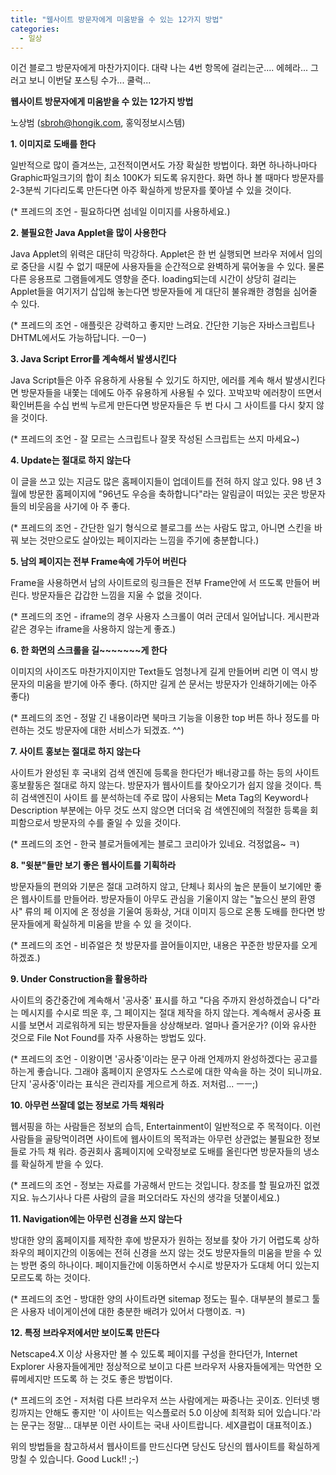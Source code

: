 ```yaml
---
title: "웹사이트 방문자에게 미움받을 수 있는 12가지 방법"
categories:
  - 일상
---
```


이건 블로그 방문자에게 마찬가지이다. 대략 나는 4번 항목에 걸리는군.... 에헤라... 그러고 보니 이번달 포스팅 수가... 쿨럭...  

**웹사이트 방문자에게 미움받을 수 있는 12가지 방법**  

노상범 (sbroh@hongik.com, 홍익정보시스템)

  
**1. 이미지로 도배를 한다**  
  
일반적으로 많이 즐겨쓰는, 고전적이면서도 가장 확실한 방법이다. 화면 하나하나마다 Graphic파일크기의 합이 최소 100K가 되도록 유지한다. 화면 하나 볼 때마다 방문자를 2-3분씩 기다리도록 만든다면 아주 확실하게 방문자를 쫓아낼 수 있을 것이다.  
  
(* 프레드의 조언 - 필요하다면 섬네일 이미지를 사용하세요.)  
  
**2. 불필요한 Java Applet을 많이 사용한다**  
  
Java Applet의 위력은 대단히 막강하다. Applet은 한 번 실행되면 브라우 저에서 임의로 중단을 시킬 수 없기 때문에 사용자들을 순간적으로 완벽하게 묶어놓을 수 있다. 물론 다른 응용프로 그램들에게도 영향을 준다. loading되는데 시간이 상당히 걸리는 Applet들을 여기저기 삽입해 놓는다면 방문자들에 게 대단히 불유쾌한 경험을 심어줄 수 있다.  
  
(* 프레드의 조언 - 애플릿은 강력하고 좋지만 느려요. 간단한 기능은 자바스크립트나 DHTML에서도 가능하답니다. ㅡ0ㅡ)  
  
**3. Java Script Error를 계속해서 발생시킨다**  
  
Java Script들은 아주 유용하게 사용될 수 있기도 하지만, 에러를 계속 해서 발생시킨다면 방문자들을 내쫓는 데에도 아주 유용하게 사용될 수 있다. 꼬박꼬박 에러창이 뜨면서 확인버튼을 수십 번씩 누르게 만든다면 방문자들은 두 번 다시 그 사이트를 다시 찾지 않을 것이다.  
  
(* 프레드의 조언 - 잘 모르는 스크립트나 잘못 작성된 스크립트는 쓰지 마세요~)  
  
**4. Update는 절대로 하지 않는다**  
  
이 글을 쓰고 있는 지금도 많은 홈페이지들이 업데이트를 전혀 하지 않고 있다. 98 년 3월에 방문한 홈페이지에 "96년도 우승을 축하합니다"라는 알림글이 떠있는 곳은 방문자들의 비웃음을 사기에 아 주 좋다.  
  
(* 프레드의 조언 - 간단한 일기 형식으로 블로그를 쓰는 사람도 많고, 아니면 스킨을 바꿔 보는 것만으로도 살아있는 페이지라는 느낌을 주기에 충분합니다.)  
  
**5. 남의 페이지는 전부 Frame속에 가두어 버린다**  
  
Frame을 사용하면서 남의 사이트로의 링크들은 전부 Frame안에 서 뜨도록 만들어 버린다. 방문자들은 갑갑한 느낌을 지울 수 없을 것이다.  
  
(* 프레드의 조언 - iframe의 경우 사용자 스크롤이 여러 군데서 일어납니다. 게시판과 같은 경우는 iframe을 사용하지 않는게 좋죠.)  
  
**6. 한 화면의 스크롤을 길~~~~~~~게 한다**  
  
이미지의 사이즈도 마찬가지이지만 Text들도 엄청나게 길게 만들어버 리면 이 역시 방문자의 미움을 받기에 아주 좋다. (하지만 길게 쓴 문서는 방문자가 인쇄하기에는 아주 좋다)  
  
(* 프레드의 조언 - 정말 긴 내용이라면 북마크 기능을 이용한 top 버튼 하나 정도를 마련하는 것도 방문자에 대한 서비스가 되겠죠. ^^)  
  
**7. 사이트 홍보는 절대로 하지 않는다**  
  
사이트가 완성된 후 국내외 검색 엔진에 등록을 한다던가 배너광고를 하는 등의 사이트 홍보활동은 절대로 하지 않는다. 방문자가 웹사이트를 찾아오기가 쉽지 않을 것이다. 특히 검색엔진이 사이트 를 분석하는데 주로 많이 사용되는 Meta Tag의 Keyword나 Description 부분에는 아무 것도 쓰지 않으면 더더욱 검 색엔진에의 적절한 등록을 회피함으로서 방문자의 수를 줄일 수 있을 것이다.  
  
(* 프레드의 조언 - 한국 블로거들에게는 블로그 코리아가 있네요. 걱정없음~ ㅋ)  
  
**8. "윗분"들만 보기 좋은 웹사이트를 기획하라**  
  
방문자들의 편의와 기분은 절대 고려하지 않고, 단체나 회사의 높은 분들이 보기에만 좋은 웹사이트를 만들어라. 방문자들이 아무도 관심을 기울이지 않는 "높으신 분의 환영사" 류의 페 이지에 온 정성을 기울여 동화상, 거대 이미지 등으로 온통 도배를 한다면 방문자들에게 확실하게 미움을 받을 수 있 을 것이다.  
  
(* 프레드의 조언 - 비쥬얼은 첫 방문자를 끌어들이지만, 내용은 꾸준한 방문자를 오게 하겠죠.)  
  
**9. Under Construction을 활용하라**  
  
사이트의 중간중간에 계속해서 '공사중' 표시를 하고 "다음 주까지 완성하겠습니 다"라는 메시지를 수시로 띄운 후, 그 페이지는 절대 제작을 하지 않는다. 계속해서 공사중 표시를 보면서 괴로워하게 되는 방문자들을 상상해보라. 얼마나 즐거운가? (이와 유사한 것으로 File Not Found를 자주 사용하는 방법도 있다.  
  
(* 프레드의 조언 - 이왕이면 '공사중'이라는 문구 아래 언제까지 완성하겠다는 공고를 하는게 좋습니다. 그래야 홈페이지 운영자도 스스로에 대한 약속을 하는 것이 되니까요. 단지 '공사중'이라는 표식은 관리자를 게으르게 하죠. 저처럼... ㅡㅡ;)  
  
**10. 아무런 쓰잘데 없는 정보로 가득 채워라**  
  
웹서핑을 하는 사람들은 정보의 습득, Entertainment이 일반적으로 주 목적이다. 이런 사람들을 골탕먹이려면 사이트에 웹사이트의 목적과는 아무런 상관없는 불필요한 정보들로 가득 채 워라. 증권회사 홈페이지에 오락정보로 도배를 올린다면 방문자들의 냉소를 확실하게 받을 수 있다.  
  
(* 프레드의 조언 - 정보는 자료를 가공해서 만드는 것입니다. 창조를 할 필요까진 없겠지요. 뉴스기사나 다른 사람의 글을 퍼오더라도 자신의 생각을 덧붙이세요.)  
  
**11. Navigation에는 아무런 신경을 쓰지 않는다**  
  
방대한 양의 홈페이지를 제작한 후에 방문자가 원하는 정보를 찾아 가기 어렵도록 상하좌우의 페이지간의 이동에는 전혀 신경을 쓰지 않는 것도 방문자들의 미움을 받을 수 있는 방편 중의 하나이다. 페이지들간에 이동하면서 수시로 방문자가 도대체 어디 있는지 모르도록 하는 것이다.  
  
(* 프레드의 조언 - 방대한 양의 사이트라면 sitemap 정도는 필수. 대부분의 블로그 툴은 사용자 네이게이션에 대한 충분한 배려가 있어서 다행이죠. ㅋ)  
  
**12. 특정 브라우저에서만 보이도록 만든다**  
  
Netscape4.X 이상 사용자만 볼 수 있도록 페이지를 구성을 한다던가, Internet Explorer 사용자들에게만 정상적으로 보이고 다른 브라우저 사용자들에게는 막연한 오류메세지만 뜨도록 하 는 것도 좋은 방법이다.  
  
(* 프레드의 조언 - 저처럼 다른 브라우저 쓰는 사람에게는 짜증나는 곳이죠. 인터넷 뱅킹까지는 안해도 좋지만 '이 사이트는 익스플로러 5.0 이상에 최적화 되어 있습니다.'라는 문구는 정말... 대부분 이런 사이트는 국내 사이트랍니다. 세X클럽이 대표적이죠.)  

위의 방법들을 참고하셔서 웹사이트를 만드신다면 당신도 당신의 웹사이트를 확실하게 망칠 수 있습니다. Good Luck!! ;-)
